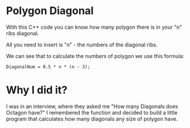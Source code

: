 # Polygon Diagonal
With this C++ code you can know how many polygon there is in your "n" ribs diagonal.

All you need to insert is "n" - the numbers of the diagonal ribs.


We can see that to calculate the numbers of polygon we use this formula:

	DiagonalNum = 0.5 * n * (n - 3);
	

# Why I did it?

I was in an interview, where they asked me "How many Diagonals does Octagon have?"
I remembered the function and decided to build a little program that calculates how many diagonals any size of polygon have.
